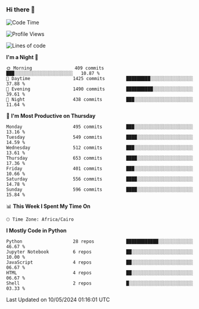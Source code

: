 ### Hi there 👋

<!--
**AMR-KELEG/AMR-KELEG** is a ✨ _special_ ✨ repository because its `README.md` (this file) appears on your GitHub profile.

Here are some ideas to get you started:

- 🔭 I’m currently working on ...
- 🌱 I’m currently learning ...
- 👯 I’m looking to collaborate on ...
- 🤔 I’m looking for help with ...
- 💬 Ask me about ...
- 📫 How to reach me: ...
- 😄 Pronouns: ...
- ⚡ Fun fact: ...
-->

<!--START_SECTION:waka-->
![Code Time](http://img.shields.io/badge/Code%20Time-0%20secs-blue)

![Profile Views](http://img.shields.io/badge/Profile%20Views-0-blue)

![Lines of code](https://img.shields.io/badge/From%20Hello%20World%20I%27ve%20Written-20.9%20million%20lines%20of%20code-blue)

**I'm a Night 🦉** 

```text
🌞 Morning                409 commits         ███░░░░░░░░░░░░░░░░░░░░░░   10.87 % 
🌆 Daytime                1425 commits        █████████░░░░░░░░░░░░░░░░   37.88 % 
🌃 Evening                1490 commits        ██████████░░░░░░░░░░░░░░░   39.61 % 
🌙 Night                  438 commits         ███░░░░░░░░░░░░░░░░░░░░░░   11.64 % 
```
📅 **I'm Most Productive on Thursday** 

```text
Monday                   495 commits         ███░░░░░░░░░░░░░░░░░░░░░░   13.16 % 
Tuesday                  549 commits         ████░░░░░░░░░░░░░░░░░░░░░   14.59 % 
Wednesday                512 commits         ███░░░░░░░░░░░░░░░░░░░░░░   13.61 % 
Thursday                 653 commits         ████░░░░░░░░░░░░░░░░░░░░░   17.36 % 
Friday                   401 commits         ███░░░░░░░░░░░░░░░░░░░░░░   10.66 % 
Saturday                 556 commits         ████░░░░░░░░░░░░░░░░░░░░░   14.78 % 
Sunday                   596 commits         ████░░░░░░░░░░░░░░░░░░░░░   15.84 % 
```


📊 **This Week I Spent My Time On** 

```text
🕑︎ Time Zone: Africa/Cairo
```

**I Mostly Code in Python** 

```text
Python                   28 repos            ████████████░░░░░░░░░░░░░   46.67 % 
Jupyter Notebook         6 repos             ██░░░░░░░░░░░░░░░░░░░░░░░   10.00 % 
JavaScript               4 repos             ██░░░░░░░░░░░░░░░░░░░░░░░   06.67 % 
HTML                     4 repos             ██░░░░░░░░░░░░░░░░░░░░░░░   06.67 % 
Shell                    2 repos             █░░░░░░░░░░░░░░░░░░░░░░░░   03.33 % 
```




 Last Updated on 10/05/2024 01:16:01 UTC
<!--END_SECTION:waka-->
